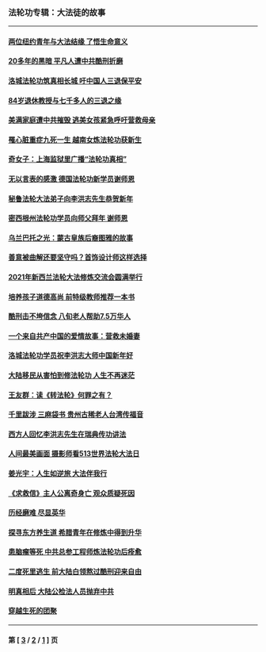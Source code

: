 ### 法轮功专辑：大法徒的故事
---
#### [两位纽约青年与大法结缘 了悟生命意义](../../pages/nf1147481/n14002785.md?06270430) 
#### [20多年的黑暗 平凡人遭中共酷刑折磨](../../pages/nf1147481/n13997976.md?06270430) 
#### [洛城法轮功筑真相长城 吁中国人三退保平安](../../pages/nf1147481/n13892471.md?06270430) 
#### [84岁退休教授与七千多人的三退之缘](../../pages/nf1147481/n13796650.md?06270430) 
#### [美满家庭遭中共摧毁 逃美女孩紧急呼吁营救母亲](../../pages/nf1147481/n13792859.md?06270430) 
#### [罹心脏重症九死一生 越南女炼法轮功获新生](../../pages/nf1147481/n13732766.md?06270430) 
#### [奇女子：上海监狱里广播“法轮功真相”](../../pages/nf1147481/n13726443.md?06270430) 
#### [无以言表的感激 德国法轮功新学员谢师恩](../../pages/nf1147481/n13543790.md?06270430) 
#### [秘鲁法轮大法弟子向李洪志先生恭贺新年](../../pages/nf1147481/n13540182.md?06270430) 
#### [密西根州法轮功学员向师父拜年 谢师恩](../../pages/nf1147481/n13538183.md?06270430) 
#### [乌兰巴托之光：蒙古皇族后裔图雅的故事](../../pages/nf1147481/n13155759.md?06270430) 
#### [善意被曲解还要坚守吗？首饰设计师这样选择](../../pages/nf1147481/n13077575.md?06270430) 
#### [2021年新西兰法轮大法修炼交流会圆满举行](../../pages/nf1147481/n13033149.md?06270430) 
#### [培养孩子道德高尚 前特级教师推荐一本书](../../pages/nf1147481/n12938640.md?06270430) 
#### [酷刑击不垮信念 八旬老人帮助7.5万华人](../../pages/nf1147481/n12880712.md?06270430) 
#### [一个来自共产中国的爱情故事：营救未婚妻](../../pages/nf1147481/n12778386.md?06270430) 
#### [洛城法轮功学员祝李洪志大师中国新年好](../../pages/nf1147481/n12724685.md?06270430) 
#### [大陆移民从害怕到修法轮功 人生不再迷茫](../../pages/nf1147481/n12414325.md?06270430) 
#### [王友群：读《转法轮》何罪之有？](../../pages/nf1147481/n12408647.md?06270430) 
#### [千里跋涉 三麻袋书 贵州古稀老人台湾传福音](../../pages/nf1147481/n12198750.md?06270430) 
#### [西方人回忆李洪志先生在瑞典传功讲法](../../pages/nf1147481/n12099607.md?06270430) 
#### [人间最美画面 摄影师看513世界法轮大法日](../../pages/nf1147481/n12094118.md?06270430) 
#### [姜光宇：人生如逆旅 大法伴我行](../../pages/nf1147481/n12088664.md?06270430) 
#### [《求救信》主人公离奇身亡 观众质疑死因](../../pages/nf1147481/n11845215.md?06270430) 
#### [历经磨难 尽显英华](../../pages/nf1147481/n11723297.md?06270430) 
#### [探寻东方养生道 希腊青年在修炼中得到升华](../../pages/nf1147481/n11494502.md?06270430) 
#### [患脑瘤等死 中共总参工程师炼法轮功后痊愈](../../pages/nf1147481/n11466682.md?06270430) 
#### [二度死里逃生 前大陆白领熬过酷刑迎来自由](../../pages/nf1147481/n11368594.md?06270430) 
#### [明真相后 大陆公检法人员抛弃中共](../../pages/nf1147481/n11358618.md?06270430) 
#### [穿越生死的团聚](../../pages/nf1147481/n11258922.md?06270430) 

---
#### 第 [ [3](./3.md?06270430) / [2](./2.md?06270430) / [1](./1.md?06270430) ] 页
